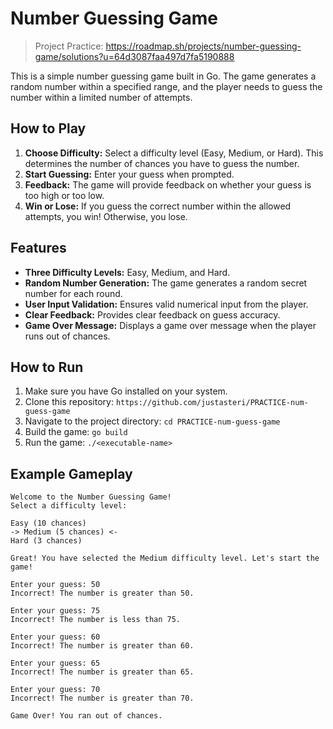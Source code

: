 # Number Guessing Game

> Project Practice: https://roadmap.sh/projects/number-guessing-game/solutions?u=64d3087faa497d7fa5190888

This is a simple number guessing game built in Go. The game generates a random number within a specified range, and the player needs to guess the number within a limited number of attempts.

## How to Play

1. **Choose Difficulty:** Select a difficulty level (Easy, Medium, or Hard). This determines the number of chances you have to guess the number.
2. **Start Guessing:** Enter your guess when prompted.
3. **Feedback:** The game will provide feedback on whether your guess is too high or too low.
4. **Win or Lose:** If you guess the correct number within the allowed attempts, you win! Otherwise, you lose.

## Features

- **Three Difficulty Levels:** Easy, Medium, and Hard.
- **Random Number Generation:** The game generates a random secret number for each round.
- **User Input Validation:** Ensures valid numerical input from the player.
- **Clear Feedback:** Provides clear feedback on guess accuracy.
- **Game Over Message:** Displays a game over message when the player runs out of chances.

## How to Run

1. Make sure you have Go installed on your system.
2. Clone this repository: `https://github.com/justasteri/PRACTICE-num-guess-game`
3. Navigate to the project directory: `cd PRACTICE-num-guess-game`
4. Build the game: `go build`
5. Run the game: `./<executable-name>`

## Example Gameplay

```
Welcome to the Number Guessing Game!
Select a difficulty level:

Easy (10 chances)
-> Medium (5 chances) <-
Hard (3 chances)

Great! You have selected the Medium difficulty level. Let's start the game!

Enter your guess: 50
Incorrect! The number is greater than 50. 

Enter your guess: 75 
Incorrect! The number is less than 75.

Enter your guess: 60 
Incorrect! The number is greater than 60. 

Enter your guess: 65 
Incorrect! The number is greater than 65. 

Enter your guess: 70 
Incorrect! The number is greater than 70.

Game Over! You ran out of chances.
```
